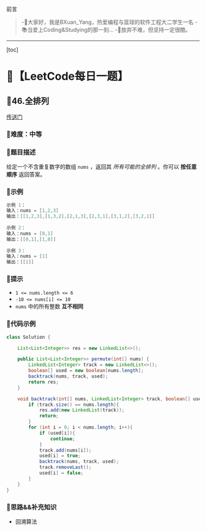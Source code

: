 前言
> -🏀大家好，我是BXuan_Yang，热爱编程与篮球的软件工程大二学生一名
> -📚当爱上Coding&Studying的那一刻...
> -🏃‍放弃不难，但坚持一定很酷。
---

[toc]

# 🍔【LeetCode每日一题】

##  🍟46.全排列

[传送门](https://leetcode.cn/problems/permutations/)

### 🍕难度：中等

### 🌭题目描述

给定一个不含重复数字的数组 `nums` ，返回其 *所有可能的全排列* 。你可以 **按任意顺序** 返回答案。


### 🍿示例 

```java
示例 1：
输入：nums = [1,2,3]
输出：[[1,2,3],[1,3,2],[2,1,3],[2,3,1],[3,1,2],[3,2,1]]
    
示例 2：
输入：nums = [0,1]
输出：[[0,1],[1,0]]
    
示例 3：
输入：nums = [1]
输出：[[1]]
```

### 🥓提示

- `1 <= nums.length <= 6`
- `-10 <= nums[i] <= 10`
- `nums` 中的所有整数 **互不相同**

### 🧇代码示例

```java
class Solution {

    List<List<Integer>> res = new LinkedList<>();

    public List<List<Integer>> permute(int[] nums) {
        LinkedList<Integer> track = new LinkedList<>();
        boolean[] used = new boolean[nums.length];
        backtrack(nums, track, used);
        return res;
    }

    void backtrack(int[] nums, LinkedList<Integer> track, boolean[] used){
        if (track.size() == nums.length){
            res.add(new LinkedList(track));
            return;
        }
        for (int i = 0; i < nums.length; i++){
            if (used[i]){
                continue;
            }
            track.add(nums[i]);
            used[i] = true;
            backtrack(nums, track, used);
            track.removeLast();
            used[i] = false;
        }
    }
}
```
### 🧀思路&&补充知识

- 回溯算法